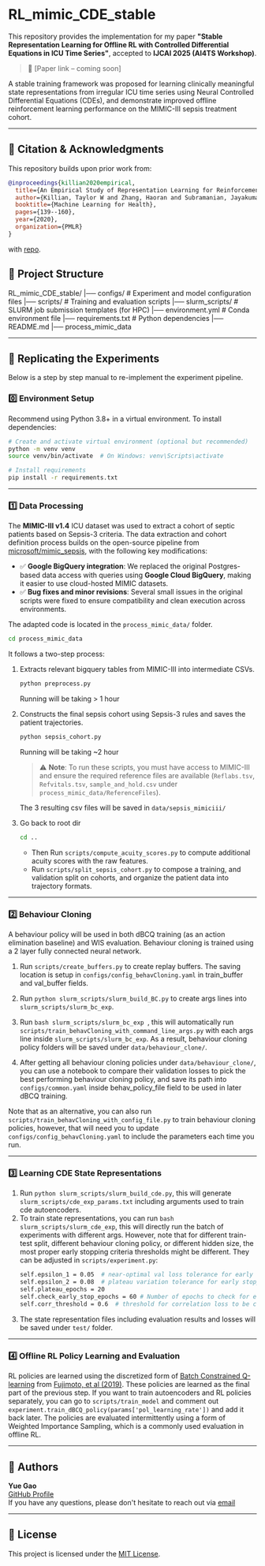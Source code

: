 
# RL_mimic_CDE_stable

This repository provides the implementation for my paper **"Stable Representation Learning for Offline RL with Controlled Differential Equations in ICU Time Series"**, accepted to **IJCAI 2025 (AI4TS Workshop)**.

> 📄 [Paper link – coming soon]

A stable training framework was proposed for learning clinically meaningful state representations from irregular ICU time series using Neural Controlled Differential Equations (CDEs), and demonstrate improved offline reinforcement learning performance on the MIMIC-III sepsis treatment cohort.

---
## 📖 Citation & Acknowledgments

This repository builds upon prior work from:

```bibtex
@inproceedings{killian2020empirical,
  title={An Empirical Study of Representation Learning for Reinforcement Learning in Healthcare},
  author={Killian, Taylor W and Zhang, Haoran and Subramanian, Jayakumar and Fatemi, Mehdi and Ghassemi, Marzyeh},
  booktitle={Machine Learning for Health},
  pages={139--160},
  year={2020},
  organization={PMLR}
}
```
with [repo](https://github.com/MLforHealth/rl_representations/tree/main).

## 🔧 Project Structure

RL_mimic_CDE_stable/
|── configs/ # Experiment and model configuration files
|── scripts/ # Training and evaluation scripts
|── slurm_scripts/ # SLURM job submission templates (for HPC)
|── environment.yml # Conda environment file
|── requirements.txt # Python dependencies
|── README.md
|── process_mimic_data

---

## 🧪 Replicating the Experiments

Below is a step by step manual to re-implement the experiment pipeline.

### 0️⃣ Environment Setup

Recommend using Python 3.8+ in a virtual environment. To install dependencies:

```bash
# Create and activate virtual environment (optional but recommended)
python -m venv venv
source venv/bin/activate  # On Windows: venv\Scripts\activate

# Install requirements
pip install -r requirements.txt
```

---

### 1️⃣ Data Processing

The **MIMIC-III v1.4** ICU dataset was used to extract a cohort of septic patients based on Sepsis-3 criteria. The data extraction and cohort definition process builds on the open-source pipeline from [microsoft/mimic_sepsis](https://github.com/microsoft/mimic_sepsis/tree/main), with the following key modifications:

- ✅ **Google BigQuery integration**: We replaced the original Postgres-based data access with queries using **Google Cloud BigQuery**, making it easier to use cloud-hosted MIMIC datasets.
- ✅ **Bug fixes and minor revisions**: Several small issues in the original scripts were fixed to ensure compatibility and clean execution across environments.

The adapted code is located in the `process_mimic_data/` folder. 
```bash
cd process_mimic_data
```

It follows a two-step process:

1. Extracts relevant bigquery tables from MIMIC-III into intermediate CSVs.
    ```bash
    python preprocess.py
    ```
    Running will be taking > 1 hour
2. Constructs the final sepsis cohort using Sepsis-3 rules and saves the patient trajectories.
    ```bash
    python sepsis_cohort.py
    ```
    Running will be taking ~2 hour

    > ⚠️ **Note**: To run these scripts, you must have access to MIMIC-III and ensure the required reference files are available (`Reflabs.tsv`, `Refvitals.tsv`, `sample_and_hold.csv` under `process_mimic_data/ReferenceFiles`).

    The 3 resulting csv files will be saved in `data/sepsis_mimiciii/` 
3. Go back to root dir
    ```bash
    cd ..
    ```
    - Then Run ```scripts/compute_acuity_scores.py``` to compute additional acuity scores with the raw features.
    - Run ```scripts/split_sepsis_cohort.py``` to compose a training, and validation split on cohorts, and organize the patient data into trajectory formats.

---

### 2️⃣ Behaviour Cloning 
A behaviour policy will be used in both dBCQ training (as an action elimination baseline) and WIS evaluation. Behaviour cloning is trained using a 2 layer fully connected neural network.

1. Run ```scripts/create_buffers.py``` to create replay buffers. The saving location is setup in ```configs/config_behavCloning.yaml``` in train_buffer and val_buffer fields.

2. Run ```python slurm_scripts/slurm_build_BC.py``` to create args lines into ```slurm_scripts/slurm_bc_exp```.
3. Run ```bash slurm_scripts/slurm_bc_exp ```, this will automatically run ```scripts/train_behavCloning_with_command_line_args.py``` with each args line inside ```slurm_scripts/slurm_bc_exp```. As a result, behaviour cloning policy folders will be saved under ```data/behaviour_clone/```.
4. After getting all behaviour cloning policies under ```data/behaviour_clone/```, you can use a notebook to compare their validation losses to pick the best performing behaviour cloning policy, and save its path into ```configs/common.yaml``` inside behav_policy_file field to be used in later dBCQ training.

Note that as an alternative, you can also run ```scripts/train_behavCloning_with_config_file.py``` to train behaviour cloning policies, however, that will need you to update ```configs/config_behavCloning.yaml``` to include the parameters each time you run.

---

### 3️⃣ Learning CDE State Representations
1. Run ```python slurm_scripts/slurm_build_cde.py```, this will generate ```slurm_scripts/cde_exp_params.txt``` including arguments used to train cde autoencoders.
2. To train state representations, you can run ```bash slurm_scripts/slurm_cde_exp```, this will directly run the batch of experiments with different args. However, note that for different train-test split, different behaviour cloning policy, or different hidden size, the most proper early stopping criteria thresholds might be different. They can be adjusted in ```scripts/experiment.py```:
    ```bash
    self.epsilon_1 = 0.05  # near-optimal val loss tolerance for early stopping criteria
    self.epsilon_2 = 0.08  # plateau variation tolerance for early stopping criteria
    self.plateau_epochs = 20
    self.check_early_stop_epochs = 60 # Number of epochs to check for early stopping criteria
    self.corr_threshold = 0.6  # threshold for correlation loss to be considered significant    
    ```
3. The state representation files including evaluation results and losses will be saved under ```test/``` folder.
---
### 4️⃣ Offline RL Policy Learning and Evaluation
RL policies are learned using the discretized form of [Batch Constrained Q-learning](https://github.com/sfujim/BCQ) from [Fujimoto, et al (2019)](https://arxiv.org/abs/1910.01708). These policies are learned as the final part of the previous step. 
If you want to train autoencoders and RL policies separately, you can go to `scripts/train_model` and comment out `experiment.train_dBCQ_policy(params['pol_learning_rate'])` and add it back later.
The policies are evaluated intermittently using a form of Weighted Importance Sampling, which is a commonly used evaluation in offline RL. 

---
## 👤 Authors

**Yue Gao**  
[GitHub Profile](https://github.com/GAOYUEtianc)  
If you have any questions, please don't hesitate to reach out via [email](mailto:gao12@ualberta.ca)

---

## 📄 License

This project is licensed under the [MIT License]((https://opensource.org/licenses/MIT)).
